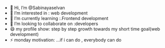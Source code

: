 - 👋 Hi, I’m @Sabinayaselvan
- 👀 I’m interested in : web development 
- 🌱 I’m currently learning :.Frontend development 
- 💞️ I’m looking to collaborate on :developers
- 😄 my profile show: step by step growth towards my short time goal(web development)
- ⚡ monday motivation: ...if i can do , everybody can do 

<!---
Sabinayaselvan/Sabinayaselvan is a ✨ special ✨ repository because its `README.md` (this file) appears on your GitHub profile.
You can click the Preview link to take a look at your changes.
--->
